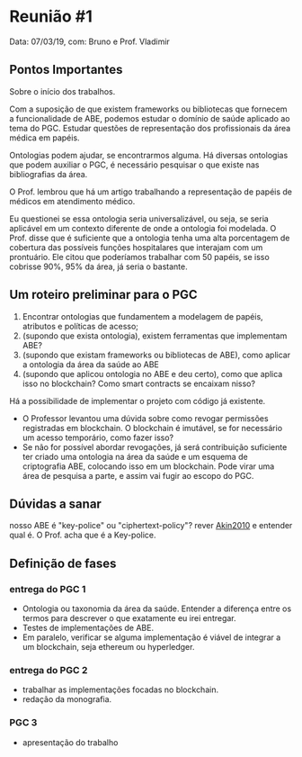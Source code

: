 # Reunião #1

Data: 07/03/19,
com: Bruno e Prof. Vladimir

## Pontos Importantes

Sobre o início dos trabalhos.

Com a suposição de que existem frameworks ou bibliotecas que fornecem a funcionalidade de ABE, podemos estudar o domínio de saúde aplicado ao tema do PGC. Estudar questões de representação dos profissionais da área médica em papéis.

Ontologias podem ajudar, se encontrarmos alguma. Há diversas ontologias que podem auxiliar o PGC, é necessário pesquisar o que existe nas bibliografias da área.

O Prof. lembrou que há um artigo trabalhando a representação de papéis de médicos em atendimento médico.

Eu questionei se essa ontologia seria universalizável, ou seja, se seria aplicável em um contexto diferente de onde a ontologia foi modelada. O Prof. disse que é suficiente que a ontologia tenha uma alta porcentagem de cobertura das possíveis funções hospitalares que interajam com um prontuário. Ele citou que poderíamos trabalhar com 50 papéis, se isso cobrisse 90%, 95% da área, já seria o bastante.

## Um roteiro preliminar para o PGC

1. Encontrar ontologias que fundamentem a modelagem de papéis, atributos e políticas de acesso;
2. (supondo que exista ontologia), existem ferramentas que implementam ABE?
3. (supondo que existam frameworks ou bibliotecas de ABE), como aplicar a ontologia da área da saúde ao ABE
4. (supondo que aplicou ontologia no ABE e deu certo), como que aplica isso no blockchain? Como smart contracts se encaixam nisso?

Há a possibilidade de implementar o projeto com código já existente.

- O Professor levantou uma dúvida sobre como revogar permissões registradas em blockchain. O blockchain é imutável, se for necessário um acesso temporário, como fazer isso?
- Se não for possível abordar revogações, já será contribuição suficiente ter criado uma ontologia na área da saúde e um esquema de criptografia ABE, colocando isso em um blockchain. Pode virar uma área de pesquisa a parte, e assim vai fugir ao escopo do PGC.

## Dúvidas a sanar

nosso ABE é "key-police" ou "ciphertext-policy"? rever [Akin2010](/referências/criptografia/Akin2010.md) e entender qual é. O Prof. acha que é a Key-police.

## Definição de fases

### entrega do PGC 1

- Ontologia ou taxonomia da área da saúde. Entender a diferença entre os termos para descrever o que exatamente eu irei entregar.
- Testes de implementações de ABE.
- Em paralelo, verificar se alguma implementação é viável de integrar a um blockchain, seja ethereum ou hyperledger.

### entrega do PGC 2

- trabalhar as implementações focadas no blockchain.
- redação da monografia.

### PGC 3

- apresentação do trabalho
